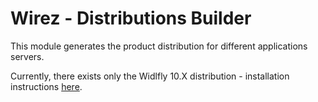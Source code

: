 Wirez - Distributions Builder
==============================

This module generates the product distribution for different applications servers.             

Currently, there exists only the Widlfly 10.X distribution - installation instructions [here](./src/main/wildfly/README.md).
